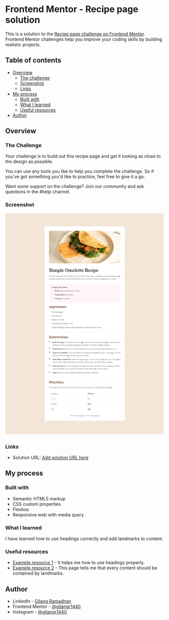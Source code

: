# Frontend Mentor - Recipe page solution

This is a solution to the [Recipe page challenge on Frontend Mentor](https://www.frontendmentor.io/challenges/recipe-page-KiTsR8QQKm). Frontend Mentor challenges help you improve your coding skills by building realistic projects.

## Table of contents

- [Overview](#overview)
  - [The challenge](#the-challenge)
  - [Screenshot](#screenshot)
  - [Links](#links)
- [My process](#my-process)
  - [Built with](#built-with)
  - [What I learned](#what-i-learned)
  - [Useful resources](#useful-resources)
- [Author](#author)

## Overview

### The Challenge

Your challenge is to build out this recipe page and get it looking as close to the design as possible.

You can use any tools you like to help you complete the challenge. So if you've got something you'd like to practice, feel free to give it a go.

Want some support on the challenge? Join our community and ask questions in the #help channel.

### Screenshot

![](./screenshot.png)

### Links

- Solution URL: [Add solution URL here](https://gilangr1440.github.io/gilangr-recipe-page-main/)

## My process

### Built with

- Semantic HTML5 markup
- CSS custom properties
- Flexbox
- Responsive web with media query

### What I learned

I have learned how to use headings correctly and add landmarks to content.

### Useful resources

- [Example resource 1](https://dequeuniversity.com/rules/axe/4.6/heading-order?application=axeAPI) - It helps me how to use headings properly.
- [Example resource 2](https://dequeuniversity.com/rules/axe/4.6/region?application=axeAPI) - This page tells me that every content should be contained by landmarks.

## Author

- LinkedIn - [Gilang Ramadhan](https://www.linkedin.com/in/gilangr1440/)
- Frontend Mentor - [@gilangr1440](https://www.frontendmentor.io/profile/gilangr1440)
- Instagram - [@gilangr1440](https://www.instagram.com/gilangr1440/)
